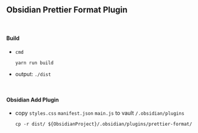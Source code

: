 ## Obsidian Prettier Format Plugin

<br>

#### Build

- `cmd`

  ```shell
  yarn run build
  ```

- output: `./dist`

<br>

#### Obsidian Add Plugin

- copy `styles.css` `manifest.json` `main.js` to vault  `/.obsidian/plugins`

  ```shell
  cp -r dist/ ${ObsidianProject}/.obsidian/plugins/prettier-format/
  ```
  
<br>
